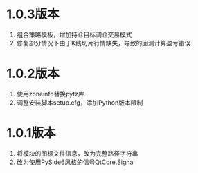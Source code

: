 # 1.0.3版本

1. 组合策略模板，增加持仓目标调仓交易模式
2. 修复部分情况下由于K线切片行情缺失，导致的回测计算盈亏错误

# 1.0.2版本

1. 使用zoneinfo替换pytz库
2. 调整安装脚本setup.cfg，添加Python版本限制

# 1.0.1版本

1. 将模块的图标文件信息，改为完整路径字符串
2. 改为使用PySide6风格的信号QtCore.Signal